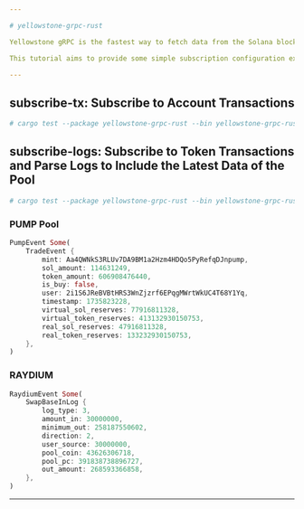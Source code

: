 ```yaml
---

# yellowstone-grpc-rust

Yellowstone gRPC is the fastest way to fetch data from the Solana blockchain. Data is streamed, and clients need to configure subscriptions to receive and parse the data.

This tutorial aims to provide some simple subscription configuration examples to help you quickly get familiar with this tool.

---
```


## subscribe-tx: Subscribe to Account Transactions

```bash
# cargo test --package yellowstone-grpc-rust --bin yellowstone-grpc-rust -- subscribe_tx::subscribe_tx_tests::test_subscribe_tx --exact --show-output
```

## subscribe-logs: Subscribe to Token Transactions and Parse Logs to Include the Latest Data of the Pool

```bash
# cargo test --package yellowstone-grpc-rust --bin yellowstone-grpc-rust -- subscribe_logs::subscribe_tx_tests --show-output
```

### PUMP Pool

```rust
PumpEvent Some(
    TradeEvent {
        mint: Aa4QWNkS3RLUv7DA9BM1a2Hzm4HDQo5PyRefqDJnpump,
        sol_amount: 114631249,
        token_amount: 606908476440,
        is_buy: false,
        user: 2i1S6JReBVBtHRS3WnZjzrf6EPqgMWrtWkUC4T68Y1Yq,
        timestamp: 1735823228,
        virtual_sol_reserves: 77916811328,
        virtual_token_reserves: 413132930150753,
        real_sol_reserves: 47916811328,
        real_token_reserves: 133232930150753,
    },
)
```

### RAYDIUM

```rust
RaydiumEvent Some(
    SwapBaseInLog {
        log_type: 3,
        amount_in: 30000000,
        minimum_out: 258187550602,
        direction: 2,
        user_source: 30000000,
        pool_coin: 43626306718,
        pool_pc: 391838738896727,
        out_amount: 268593366858,
    },
)
```

---
